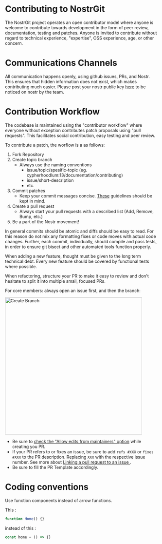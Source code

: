 # Contributing to NostrGit

The NostrGit project operates an open contributor model where anyone is welcome to contribute towards development in the form of peer review, documentation, testing and patches.
Anyone is invited to contribute without regard to technical experience, "expertise", OSS experience, age, or other concern.

# Communications Channels

All communication happens openly, using github issues, PRs, and Nostr. This ensures that hidden information does not exist, which makes contributing much easier. Please post your nostr public key [here](https://github.com/NostrGit/NostrGit/issues/19) to be noticed on nostr by the team.

# Contribution Workflow

The codebase is maintained using the "contributor workflow" where everyone without exception contributes patch proposals using "pull requests". This facilitates social contribution, easy testing and peer review.

To contribute a patch, the worflow is a as follows:

1. Fork Repository
2. Create topic branch
    - Always use the naming conventions
        - issue/topic/spesific-topic (eg. cypherhoodlum:13/documentation/contributing)
        - issue/short-description
        - etc.
3. Commit patches
    - Keep your commit messages concise. [These](https://chris.beams.io/posts/git-commit/) guidelines should be kept in mind.
4. Create a pull request
    - Always start your pull requests with a described list (Add, Remove, Bump, etc.)
5. Be a part of the Nostr movement!


In general commits should be atomic and diffs should be easy to read. For this reason do not mix any formatting fixes or code moves with actual code changes. Further, each commit, individually, should compile and pass tests, in order to ensure git bisect and other automated tools function properly.

When adding a new feature, thought must be given to the long term technical debt. Every new feature should be covered by functional tests where possible.

When refactoring, structure your PR to make it easy to review and don't hesitate to split it into multiple small, focused PRs.

For core members: always open an issue first, and then the branch:

<img src="https://user-images.githubusercontent.com/8019099/222988401-6528471b-8490-4ddf-b54c-4e8b7675a6a8.jpg" alt="Create Branch" width="450px" height="auto" />

- Be sure to [check the "Allow edits from maintainers" option](https://docs.github.com/en/pull-requests/collaborating-with-pull-requests/working-with-forks/allowing-changes-to-a-pull-request-branch-created-from-a-fork) while creating you PR.
- If your PR refers to or fixes an issue, be sure to add `refs #XXX` or `fixes #XXX` to the PR description. Replacing `XXX` with the respective issue number. See more about [Linking a pull request to an issue
  ](https://docs.github.com/en/issues/tracking-your-work-with-issues/linking-a-pull-request-to-an-issue).
- Be sure to fill the PR Template accordingly.

# Coding conventions

Use function components instead of arrow functions.

This :
```javascript
function Home() {}
```
instead of this :
```javascript
const home = () => {}
```
